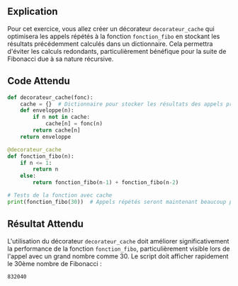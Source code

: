 ## Explication

Pour cet exercice, vous allez créer un décorateur `decorateur_cache` qui optimisera les appels répétés à la fonction `fonction_fibo` en stockant les résultats précédemment calculés dans un dictionnaire. Cela permettra d'éviter les calculs redondants, particulièrement bénéfique pour la suite de Fibonacci due à sa nature récursive.

## Code Attendu

```python
def decorateur_cache(fonc):
    cache = {}  # Dictionnaire pour stocker les résultats des appels précédents
    def enveloppe(n):
        if n not in cache:
            cache[n] = fonc(n)
        return cache[n]
    return enveloppe

@decorateur_cache
def fonction_fibo(n):
    if n <= 1:
        return n
    else:
        return fonction_fibo(n-1) + fonction_fibo(n-2)

# Tests de la fonction avec cache
print(fonction_fibo(30))  # Appels répétés seront maintenant beaucoup plus rapides
```

## Résultat Attendu

L'utilisation du décorateur `decorateur_cache` doit améliorer significativement la performance de la fonction `fonction_fibo`, particulièrement visible lors de l'appel avec un grand nombre comme 30. Le script doit afficher rapidement le 30ème nombre de Fibonacci :
```
832040
```

